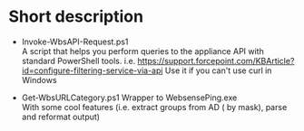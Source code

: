# Short description
* Invoke-WbsAPI-Request.ps1  
A script that helps you perform queries to the appliance API with standard PowerShell tools. 
i.e. https://support.forcepoint.com/KBArticle?id=configure-filtering-service-via-api 
Use it if you can't use curl in Windows

* Get-WbsURLCategory.ps1 
Wrapper to WebsensePing.exe  
With some cool features (i.e. extract groups from AD ( by mask), parse and reformat output)